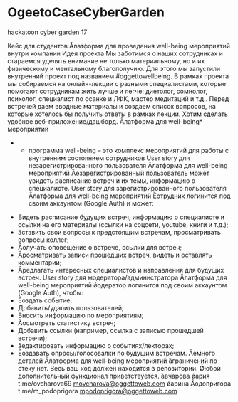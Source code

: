 # OgeetoCaseCyberGarden
 hackatoon cyber garden 17
 
Кейс для студентов
Ȃлатформа для проведения 
well-being мероприятий 
внутри компании
Идея проекта
Мы заботимся о наших сотрудниках и стараемся уделять внимание не только 
материальному, но и их физическому и ментальному благополучию. Для этого 
мы запустили внутренний проект под названием #oggettowellbeing.
В рамках проекта мы собираемся на онлайн-лекции с разными специалистами, 
которые помогают сотрудникам жить лучше и легче: диетолог, сомнолог, 
психолог, специалист по осанке и ЛФК, мастер медитаций и т.д..
Перед встречей даем вводные материалы и создаем список вопросов, на 
которые хотелось бы получить ответы в рамках лекции.
 Хотим сделать удобное веб-приложение/дашборд. 
Ȃлатформа для well-being* мероприятий
* - программа well-being – это комплекс мероприятий для работы с внутренним состоянием
сотрудников
User story для незарегистрированного 
пользователя
Ȃлатформа для well-being мероприятий
Ȁезарегистрированный пользователь может увидеть расписание встреч и 
их темы, информацию о специалисте.
User story для зарегистрированного 
пользователя
Ȃлатформа для well-being мероприятий
Ȅотрудник логинится под своим аккаунтом (Google Auth) и может:
- Видеть расписание будущих встреч, информацию о специалисте и ссылки 
на его материалы (ссылки на соцсети, youtube, книги и т.д.);
- ȁставить свои вопросы к предстоящим встречам, просматривать вопросы 
коллег;
- Ȃолучать оповещение о встрече, ссылки для встреч;
- Ȃросматривать записи прошедших встреч, видеть и оставлять 
комментарии;
- Ȃредлагать интересных специалистов и направления для будущих встреч.
User story для модератора/администратора
Ȃлатформа для well-being мероприятий
ǿодератор логинится под своим аккаунтом (Google Auth), чтобы:
- Ȅоздать событие;
- Добавить/удалить пользователей;
- Вносить информацию по мероприятиям;
- Ȃосмотреть статистику встреч;
- Добавить ссылки (например, ссылка с записью прошедшей встречи);
- ȃедактировать информацию о событиях/лекторах; 
- Ȅоздавать опросы/голосовалки по будущим встречам.
Ȁемного деталей
Ȃлатформа для well-being мероприятий
ȁграничений по стеку нет. 
Весь ваш код должен находится в репозитории.
Ǿюбой дополнительный функционал приветствуется.
ȁвчарова ǿария
t.me/ovcharova69
movcharova@oggettoweb.com
ǿарина Ȃодопригора
t.me/m_podoprigora
mpodoprigora@oggettoweb.com
